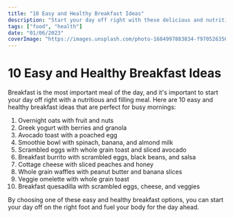 ```yaml
---
title: "10 Easy and Healthy Breakfast Ideas"
description: "Start your day off right with these delicious and nutritious breakfast ideas."
tags: ["food", "health"]
date: "01/06/2023"
coverImage: "https://images.unsplash.com/photo-1684997883834-f97052635670?ixlib=rb-4.0.3&ixid=M3wxMjA3fDB8MHxwaG90by1wYWdlfHx8fGVufDB8fHx8fA%3D%3D&auto=format&fit=crop&w=1470&q=80"
---
```


# 10 Easy and Healthy Breakfast Ideas

Breakfast is the most important meal of the day, and it's important to start
your day off right with a nutritious and filling meal. Here are 10 easy and
healthy breakfast ideas that are perfect for busy mornings:

1. Overnight oats with fruit and nuts
2. Greek yogurt with berries and granola
3. Avocado toast with a poached egg
4. Smoothie bowl with spinach, banana, and almond milk
5. Scrambled eggs with whole grain toast and sliced avocado
6. Breakfast burrito with scrambled eggs, black beans, and salsa
7. Cottage cheese with sliced peaches and honey
8. Whole grain waffles with peanut butter and banana slices
9. Veggie omelette with whole grain toast
10. Breakfast quesadilla with scrambled eggs, cheese, and veggies

By choosing one of these easy and healthy breakfast options, you can start your
day off on the right foot and fuel your body for the day ahead.
